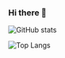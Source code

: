 ### Hi there 👋

![GitHub stats](https://github-readme-stats.vercel.app/api?username=mihaialexandruteodor&show_icons=true&theme=tokyonight&hide=stars,issues,prs)

![Top Langs](https://github-readme-stats.vercel.app/api/top-langs/?username=mihaialexandruteodor&theme=tokyonight)

